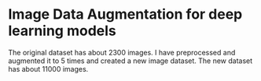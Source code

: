 # Image Data Augmentation for deep learning models
 The original dataset has about 2300 images. I have preprocessed and augmented it to 5 times and created a new image dataset. The new dataset has about 11000 images.  
